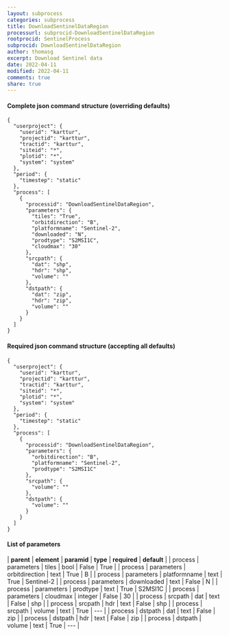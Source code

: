 ```yaml
---
layout: subprocess
categories: subprocess
title: DownloadSentinelDataRegion
processurl: subprocid-DownloadSentinelDataRegion
rootprocid: SentinelProcess
subprocid: DownloadSentinelDataRegion
author: thomasg
excerpt: Download Sentinel data
date: 2022-04-11
modified: 2022-04-11
comments: true
share: true
---
```


#### Complete json command structure (overriding defaults)
```
{
  "userproject": {
    "userid": "karttur",
    "projectid": "karttur",
    "tractid": "karttur",
    "siteid": "*",
    "plotid": "*",
    "system": "system"
  },
  "period": {
    "timestep": "static"
  },
  "process": [
    {
      "processid": "DownloadSentinelDataRegion",
      "parameters": {
        "tiles": "True",
        "orbitdirection": "B",
        "platformname": "Sentinel-2",
        "downloaded": "N",
        "prodtype": "S2MSI1C",
        "cloudmax": "30"
      },
      "srcpath": {
        "dat": "shp",
        "hdr": "shp",
        "volume": ""
      },
      "dstpath": {
        "dat": "zip",
        "hdr": "zip",
        "volume": ""
      }
    }
  ]
}
```
#### Required json command structure (accepting all defaults)
```
{
  "userproject": {
    "userid": "karttur",
    "projectid": "karttur",
    "tractid": "karttur",
    "siteid": "*",
    "plotid": "*",
    "system": "system"
  },
  "period": {
    "timestep": "static"
  },
  "process": [
    {
      "processid": "DownloadSentinelDataRegion",
      "parameters": {
        "orbitdirection": "B",
        "platformname": "Sentinel-2",
        "prodtype": "S2MSI1C"
      },
      "srcpath": {
        "volume": ""
      },
      "dstpath": {
        "volume": ""
      }
    }
  ]
}
```
#### List of parameters

| **parent** | **element** | **paramid** | **type** | **required** | **default** |
| process | parameters | tiles | bool | False | True |
| process | parameters | orbitdirection | text | True | B |
| process | parameters | platformname | text | True | Sentinel-2 |
| process | parameters | downloaded | text | False | N |
| process | parameters | prodtype | text | True | S2MSI1C |
| process | parameters | cloudmax | integer | False | 30 |
| process | srcpath | dat | text | False | shp |
| process | srcpath | hdr | text | False | shp |
| process | srcpath | volume | text | True | --- |
| process | dstpath | dat | text | False | zip |
| process | dstpath | hdr | text | False | zip |
| process | dstpath | volume | text | True | --- |
